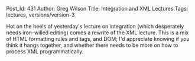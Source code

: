 Post_Id: 431
Author: Greg Wilson
Title: Integration and XML Lectures
Tags: lectures, versions/version-3

<p>Hot on the heels of yesterday's lecture on integration (which desperately needs iron-willed editing) comes a rewrite of the XML lecture.  This is a mix of HTML formatting rules and tags, and DOM; I'd appreciate knowing if you think it hangs together, and whether there needs to be more on how to process XML programmatically.</p>
